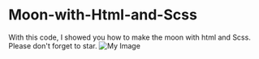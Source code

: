# Moon-with-Html-and-Scss
With this code, I showed you how to make the moon with html and Scss. Please don't forget to star.
![My Image](desert-night-minimal-4k-hp.jpg)
